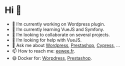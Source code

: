 # Hi 👋

- 🔭 I’m currently working on Wordpress plugin.
- 🌱 I’m currently learning VueJS and Symfony.
- 👯 I’m looking to collaborate on several projects.
- 🤔 I’m looking for help with VueJS.
- 💬 Ask me about [Wordpress](https://fr.wordpress.org/), [Prestashop](https://www.prestashop.com/), [Cypress](https://www.cypress.io/), ...
- 📫 How to reach me: [eewee.fr](https://www.eewee.fr).
- 😄 Docker for: [Worpdress](https://github.com/eewee/docker-compose-wordpress-phpmyadmin), [Prestashop](https://github.com/eewee/docker-prestashop-phpmyadmin).
<!--
- ⚡ Fun fact: ...
-->
